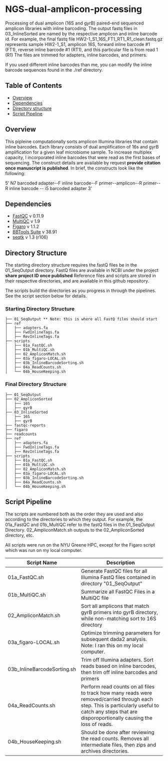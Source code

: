 # NGS-dual-amplicon-processing
Processing of dual amplicon (16S and gyrB) paired-end sequenced amplicon libraries with inline barcoding. The output fastq files in 03_InlineSorted are named by the respective amplicon and inline barcode id. For example, the final fastq file HW2-1_S1_16S_FT1_RT1_R1_clean.fastq.gz represents sample HW2-1_S1, amplicon 16S, forward inline barcode #1 (FT1), reverse inline barcode #1 (RT1), and this particular file is from read 1 (R1) The files are trimmed for adapters, inline barcodes, and primers. 
  
If you used different inline barcodes than me, you can modify the inline barcode sequences found in the ./ref directory.
  
## Table of Contents
+ [Overview](https://github.com/hlwhitehurst/NGS-dual-amplicon-processing/blob/main/README.md#overview)
+ [Dependencies](https://github.com/hlwhitehurst/NGS-dual-amplicon-processing/blob/main/README.md#dependencies)
+ [Directory structure](https://github.com/hlwhitehurst/NGS-dual-amplicon-processing/blob/main/README.md#directory-structure)
+ [Script Pipeline](https://github.com/hlwhitehurst/NGS-dual-amplicon-processing/blob/main/README.md#script-pipeline)
  
  
## Overview
This pipleine computationally sorts amplicon Illumina libraries that contain inline barcodes. Each library consists of dual amplification of 16s and gyrB amplification for a given leaf microbiome sample. To increase multiplex capacity, I incorporated inline barcodes that were read as the first bases of sequencing. The construct details are available by request **provide citation once manuscript is published**. In brief, the constructs look like the following:
  
5' N7 barcoded adapter--F inline barcode--F primer--amplicon--R primer--R inline barcode -- i5 barcoded adapter 3'
  
  
## Dependencies 
+ [FastQC](https://www.bioinformatics.babraham.ac.uk/projects/fastqc/) v 0.11.9
+ [MultiQC](https://multiqc.info/) v 1.9
+ [Figaro](https://github.com/Zymo-Research/figaro) v 1.1.2
+ [BBTools Suite](https://jgi.doe.gov/data-and-tools/software-tools/bbtools/) v 38.91
+ [seqtk](https://github.com/lh3/seqtk.git) v 1.3 (r106)
  
  
## Directory Structure
The starting directory structure requires the fastQ files be in the 01_SeqOutput directory. FastQ files are available in NCBI under the project **share project ID once published** Reference files and scripts are stored in their respective directories, and are available in this github repository. 
  
The scripts build the directories as you progress in through the pipelines. See the script section below for details.
  
  
### Starting Directory Structure
```
├── 01_SeqOutput ** Note: this is where all FastQ files should start
├── ref
│   ├── adapters.fa
│   ├── FwdInlineTags.fa
│   ├── RevInlineTags.fa
├── scripts
│   ├── 01a_FastQC.sh
│   ├── 01b_MultiQC.sh
│   ├── 02_AmpliconMatch.sh
│   ├── 03a_figaro-LOCAL.sh
│   ├── 03b_InlineBarcodeSorting.sh
│   ├── 04a_ReadCounts.sh
│   └── 04b_HouseKeeping.sh
```
### Final Directory Structure
```
├── 01_SeqOutput 
├── 02_AmpliconSorted 
│   ├── 16S
│   ├── gyrB
├── 03_InlineSorted
│   ├── 16S 
│   ├── gyrB
├── fastqc-reports
├── figaro
├── readcounts
├── ref
│   ├── adapters.fa
│   ├── FwdInlineTags.fa
│   ├── RevInlineTags.fa
├── scripts
│   ├── 01a_FastQC.sh
│   ├── 01b_MultiQC.sh
│   ├── 02_AmpliconMatch.sh
│   ├── 03a_figaro-LOCAL.sh
│   ├── 03b_InlineBarcodeSorting.sh
│   ├── 04a_ReadCounts.sh
│   └── 04b_HouseKeeping.sh
```


## Script Pipeline

The scripts are numbered both as the order they are used and also according to the directories to which they output. For example, the 01a_FastQC and 01b_MultiQC refer to the fastQ files in the 01_SeqOutput Directory. 02_AmpliconMatch.sh outputs to the 02_AmpliconSorted directory, etc.

All scripts were run on the NYU Greene HPC, except for the Figaro script which was run on my local computer. 

| Script Name | Description| 
| -------------| ------------| 
| 01a_FastQC.sh | Generate FastQC files for all Illumina FastQ files contained in directory "01_SeqOutput" |
| 01b_MultiQC.sh | Summarize all FastQC Files in a MultiQC file |
| 02_AmpliconMatch.sh | Sort all amplicons that match gyrB primers into gyrB directory, while non-matching sort to 16S directory | 
| 03a_figaro-LOCAL.sh | Optimize trimming parameters for subsequent dada2 analysis. Note: I ran this on my local computer.|
| 03b_InlineBarcodeSorting.sh | Trim off Illumina adapters. Sort reads based on inline barcodes, then trim off inline barcodes and primers|
| 04a_ReadCounts.sh | Perform read counts on all files to track how many reads were removed/carried through each step. This is particularly useful to catch any steps that are disporoportionally causing the loss of reads. |
| 04b_HouseKeeping.sh | Should be done after reviewing the read counts. Removes all intermediate files, then zips and archives directories. | 



